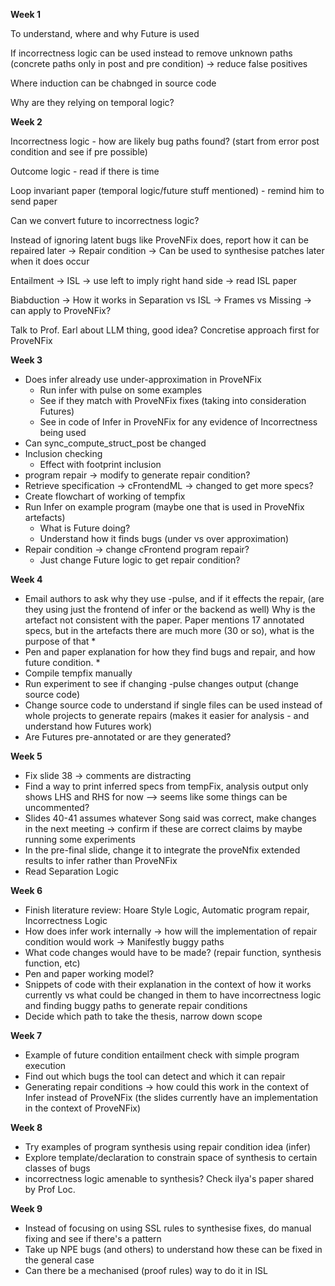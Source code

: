 **Week 1**

To understand, where and why Future is used

If incorrectness logic can be used instead to remove unknown paths (concrete paths only in post and pre condition) → reduce false positives

Where induction can be chabnged in source code

Why are they relying on temporal logic?

**Week 2**

Incorrectness logic - how are likely bug paths found? (start from error post condition and see if pre possible)

Outcome logic - read if there is time

Loop invariant paper (temporal logic/future stuff mentioned) - remind him to send paper

Can we convert future to incorrectness logic?

Instead of ignoring latent bugs like ProveNFix does, report how it can be repaired later → Repair condition → Can be used to synthesise patches later when it does occur

Entailment → ISL → use left to imply right hand side → read ISL paper

Biabduction → How it works in Separation vs ISL → Frames vs Missing → can apply to ProveNFix?

Talk to Prof. Earl about LLM thing, good idea? Concretise approach first for ProveNFix

**Week 3**

- Does infer already use under-approximation in ProveNFix
    - Run infer with pulse on some examples
    - See if they match with ProveNFix fixes (taking into consideration Futures)
    - See in code of Infer in ProveNFix for any evidence of Incorrectness being used
- Can sync\_compute\_struct\_post be changed
- Inclusion checking
    - Effect with footprint inclusion
- program repair → modify to generate repair condition?
- Retrieve specification → cFrontendML → changed to get more specs?
- Create flowchart of working of tempfix
- Run Infer on example program (maybe one that is used in ProveNfix artefacts)
    - What is Future doing?
    - Understand how it finds bugs (under vs over approximation)
- Repair condition → change cFrontend program repair?
    - Just change Future logic to get repair condition?

**Week 4**

- Email authors to ask why they use -pulse, and if it effects the repair, (are they using just the frontend of infer or the backend as well) Why is the artefact not consistent with the paper. Paper mentions 17 annotated specs, but in the artefacts there are much more (30 or so), what is the purpose of that *
- Pen and paper explanation for how they find bugs and repair, and how future condition. *
- Compile tempfix manually
- Run experiment to see if changing -pulse changes output (change source code)
- Change source code to understand if single files can be used instead of whole projects to generate repairs (makes it easier for analysis - and understand how Futures work)
- Are Futures pre-annotated or are they generated?

**Week 5**

- Fix slide 38 → comments are distracting
- Find a way to print inferred specs from tempFix, analysis output only shows LHS and RHS for now —> seems like some things can be uncommented?
- Slides 40-41 assumes whatever Song said was correct, make changes in the next meeting → confirm if these are correct claims by maybe running some experiments
- In the pre-final slide, change it to integrate the proveNfix extended results to infer rather than ProveNFix
- Read Separation Logic

**Week 6**

- Finish literature review: Hoare Style Logic, Automatic program repair, Incorrectness Logic
- How does infer work internally → how will the implementation of repair condition would work → Manifestly buggy paths
- What code changes would have to be made? (repair function, synthesis function, etc)
- Pen and paper working model?
- Snippets of code with their explanation in the context of how it works currently vs what could be changed in them to have incorrectness logic and finding buggy paths to generate repair conditions
- Decide which path to take the thesis, narrow down scope

**Week 7**

- Example of future condition entailment check with simple program execution
- Find out which bugs the tool can detect and which it can repair
- Generating repair conditions → how could this work in the context of Infer instead of ProveNFix (the slides currently have an implementation in the context of ProveNFix)

**Week 8**
- Try examples of program synthesis using repair condition idea (infer)
- Explore template/declaration to constrain space of synthesis to certain classes of bugs
- incorrectness logic amenable to synthesis? Check ilya's paper shared by Prof Loc.

**Week 9**
- Instead of focusing on using SSL rules to synthesise fixes, do manual fixing and see if there's a pattern
- Take up NPE bugs (and others) to understand how these can be fixed in the general case
- Can there be a mechanised (proof rules) way to do it in ISL
